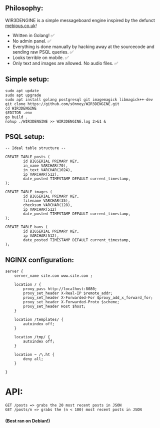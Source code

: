 ## Philosophy: 
WIR3DENGINE is a simple messageboard engine inspired by the defunct [mebious.co.uk](http://mebious.co.uk/)! 
* Written in Golang! ✅
* No admin panel. ✅
* Everything is done manually by hacking away at the sourcecode and sending raw PSQL queries. ✅
* Looks terrible on mobile. ✅
* Only text and images are allowed. No audio files. ✅ 

## Simple setup:
```
sudo apt update 
sudo apt upgrade 
sudo apt install golang postgresql git imagemagick libmagick++-dev
git clone https://github.com/s0nney/WIR3DENGINE.git
cd WIR3DENGINE
$EDITOR .env
go build .
nohup ./WIR3DENGINE >> WIR3DENGINE.log 2>&1 & 
```

## PSQL setup:
```
-- Ideal table structure -- 

CREATE TABLE posts (
        id BIGSERIAL PRIMARY KEY,
        in_name VARCHAR(70),
        in_text VARCHAR(1024),
        ip VARCHAR(512),
        date_posted TIMESTAMP DEFAULT current_timestamp,
);

CREATE TABLE images (
        id BIGSERIAL PRIMARY KEY,
        filename VARCHAR(35),
        checksum VARCHAR(128),
        ip VARCHAR(512)
        date_posted TIMESTAMP DEFAULT current_timestamp,
);

CREATE TABLE bans (
        id BIGSERIAL PRIMARY KEY,
        ip VARCHAR(512),
        date_posted TIMESTAMP DEFAULT current_timestamp,
);
```

## NGINX configuration: 
```
server {
    server_name site.com www.site.com ;

    location / {
        proxy_pass http://localhost:8080;
    	proxy_set_header X-Real-IP $remote_addr;
    	proxy_set_header X-Forwarded-For $proxy_add_x_forward_for;
    	proxy_set_header X-Forwarded-Proto $scheme;
    	proxy_set_header Host $host;
    }

    location /templates/ {
        autoindex off;
    }

    location /tmp/ {
        autoindex off;
    }

    location ~ /\.ht {
        deny all;
    }

}
```

# API:
```
GET /posts => grabs the 20 most recent posts in JSON 
GET /posts/n => grabs the (n < 100) most recent posts in JSON
```

#### (Best ran on Debian!) 
